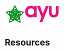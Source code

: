 ![Staro Ayu](https://github.com/starohub/staroayu/raw/main/resources/images/staroayu-64.png)

# Resources
